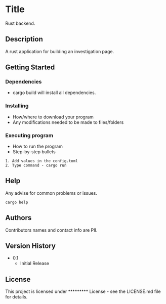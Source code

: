 
# Title

Rust backend.

## Description

A rust application for building an investigation page.

## Getting Started

### Dependencies

* cargo build will install all dependencies.

### Installing

* How/where to download your program
* Any modifications needed to be made to files/folders

### Executing program

* How to run the program
* Step-by-step bullets
```
1. Add values in the config.toml
2. Type command - cargo run
```

## Help

Any advise for common problems or issues.
```
cargo help
```

## Authors

Contributors names and contact info are PII.

## Version History

* 0.1
    * Initial Release

## License

This project is licensed under ********* License - see the LICENSE.md file for details.

